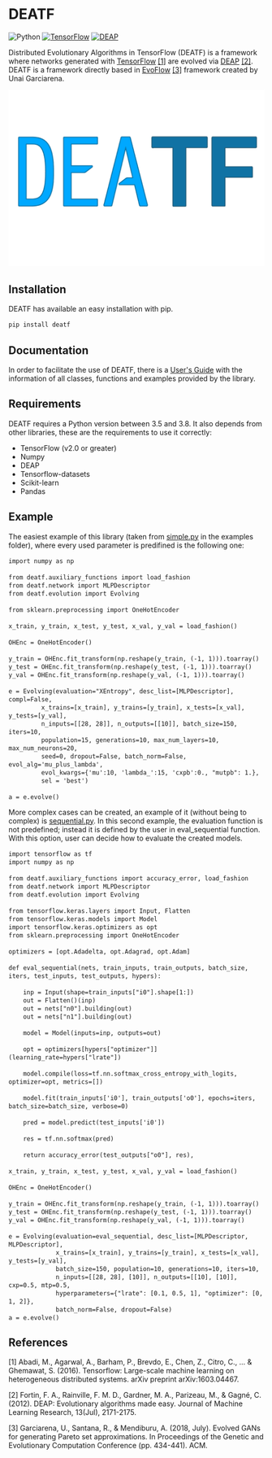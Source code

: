 # DEATF

![Python](https://img.shields.io/badge/Python-3.6-blue)
[![TensorFlow](https://img.shields.io/badge/TensorFlow-2.5-green)](https://www.tensorflow.org/)
[![DEAP](https://img.shields.io/badge/DEAP-1.0-brightgreen)](https://deap.readthedocs.io/en/master/)

Distributed Evolutionary Algorithms in TensorFlow (DEATF) is a framework where networks generated with <a href="https://www.tensorflow.org/">TensorFlow</a> [[1]](#1) are evolved via <a href="deap.readthedocs.org/">DEAP</a> [[2]](#2). DEATF is a framework directly based in <a href="https://github.com/unaigarciarena/EvoFlow">EvoFlow</a> [[3]](#3) framework created by Unai Garciarena.

![DEATF-logo](./docs/_images/DEATF-logo.png)

## Installation

DEATF has available an easy installation with pip.

```bash
pip install deatf
```

## Documentation

In order to facilitate the use of DEATF, there is a <a href='https://deatf.readthedocs.io/en/latest/index.html'>User's Guide</a> with the information of all classes, functions and examples provided by the library.

## Requirements

DEATF requires a Python version between 3.5 and 3.8. It also depends from other libraries, these are the requirements to use it correctly:

 - TensorFlow (v2.0 or greater)
 -  Numpy 
 - DEAP
 - Tensorflow-datasets 
 - Scikit-learn
 - Pandas

## Example

The easiest example of this library (taken from <a href="https://github.com/IvanHCenalmor/deatf/blob/main/examples/simple.py">simple.py</a> in the examples folder), where every used parameter is predifined is the following one:

```
import numpy as np

from deatf.auxiliary_functions import load_fashion
from deatf.network import MLPDescriptor
from deatf.evolution import Evolving

from sklearn.preprocessing import OneHotEncoder

x_train, y_train, x_test, y_test, x_val, y_val = load_fashion()

OHEnc = OneHotEncoder()

y_train = OHEnc.fit_transform(np.reshape(y_train, (-1, 1))).toarray()
y_test = OHEnc.fit_transform(np.reshape(y_test, (-1, 1))).toarray()
y_val = OHEnc.fit_transform(np.reshape(y_val, (-1, 1))).toarray()

e = Evolving(evaluation="XEntropy", desc_list=[MLPDescriptor], compl=False,
         x_trains=[x_train], y_trains=[y_train], x_tests=[x_val], y_tests=[y_val], 
         n_inputs=[[28, 28]], n_outputs=[[10]], batch_size=150, iters=10, 
         population=15, generations=10, max_num_layers=10, max_num_neurons=20,
         seed=0, dropout=False, batch_norm=False, evol_alg='mu_plus_lambda',
         evol_kwargs={'mu':10, 'lambda_':15, 'cxpb':0., "mutpb": 1.},
         sel = 'best')

a = e.evolve()
```
More complex cases can be created, an example of it (without being to complex) is <a href="https://github.com/IvanHCenalmor/deatf/blob/main/examples/sequential.py">sequential.py</a>.  In this second example, the evaluation function is not predefined; instead it is defined by the user in eval_sequential function. With this option, user can decide how to evaluate the created models.

```
import tensorflow as tf
import numpy as np

from deatf.auxiliary_functions import accuracy_error, load_fashion
from deatf.network import MLPDescriptor
from deatf.evolution import Evolving

from tensorflow.keras.layers import Input, Flatten
from tensorflow.keras.models import Model
import tensorflow.keras.optimizers as opt
from sklearn.preprocessing import OneHotEncoder

optimizers = [opt.Adadelta, opt.Adagrad, opt.Adam]

def eval_sequential(nets, train_inputs, train_outputs, batch_size, iters, test_inputs, test_outputs, hypers):
   
    inp = Input(shape=train_inputs["i0"].shape[1:])
    out = Flatten()(inp)
    out = nets["n0"].building(out)
    out = nets["n1"].building(out)

    model = Model(inputs=inp, outputs=out)
    
    opt = optimizers[hypers["optimizer"]](learning_rate=hypers["lrate"])
    
    model.compile(loss=tf.nn.softmax_cross_entropy_with_logits, optimizer=opt, metrics=[])
    
    model.fit(train_inputs['i0'], train_outputs['o0'], epochs=iters, batch_size=batch_size, verbose=0)

    pred = model.predict(test_inputs['i0'])
        
    res = tf.nn.softmax(pred)

    return accuracy_error(test_outputs["o0"], res),

x_train, y_train, x_test, y_test, x_val, y_val = load_fashion()

OHEnc = OneHotEncoder()

y_train = OHEnc.fit_transform(np.reshape(y_train, (-1, 1))).toarray()
y_test = OHEnc.fit_transform(np.reshape(y_test, (-1, 1))).toarray()
y_val = OHEnc.fit_transform(np.reshape(y_val, (-1, 1))).toarray()

e = Evolving(evaluation=eval_sequential, desc_list=[MLPDescriptor, MLPDescriptor], 
             x_trains=[x_train], y_trains=[y_train], x_tests=[x_val], y_tests=[y_val], 
             batch_size=150, population=10, generations=10, iters=10, 
             n_inputs=[[28, 28], [10]], n_outputs=[[10], [10]], cxp=0.5, mtp=0.5, 
             hyperparameters={"lrate": [0.1, 0.5, 1], "optimizer": [0, 1, 2]},
             batch_norm=False, dropout=False)
a = e.evolve()
```

## References
<a id="1">[1]</a> 
Abadi, M., Agarwal, A., Barham, P., Brevdo, E., Chen, Z., Citro, C., ... & Ghemawat, S. (2016). Tensorflow: Large-scale machine learning on heterogeneous distributed systems. arXiv preprint arXiv:1603.04467.

<a id="2">[2]</a> 
Fortin, F. A., Rainville, F. M. D., Gardner, M. A., Parizeau, M., & Gagné, C. (2012). DEAP: Evolutionary algorithms made easy. Journal of Machine Learning Research, 13(Jul), 2171-2175.

<a id="3">[3]</a> 
Garciarena, U., Santana, R., & Mendiburu, A. (2018, July). Evolved GANs for generating Pareto set approximations. In Proceedings of the Genetic and Evolutionary Computation Conference (pp. 434-441). ACM.
